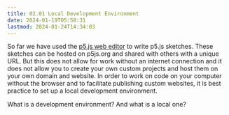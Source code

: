 ```yaml
---
title: 02.01 Local Development Environment
date: 2024-01-19T05:58:31
lastmod: 2024-01-24T14:34:03
---
```


So far we have used the [p5.js web editor](../../../../coding/p5js/p5-js-web-editor-basics.md) to write p5.js sketches. These sketches can be hosted on p5js.org and shared with others with a unique URL. But this does not allow for work without an internet connection and it does not allow you to create your own custom projects and host them on your own domain and website. In order to work on code on your computer without the browser and to facilitate publishing custom websites, it is best practice to set up a local development environment.

What is a development environment? And what is a local one?
